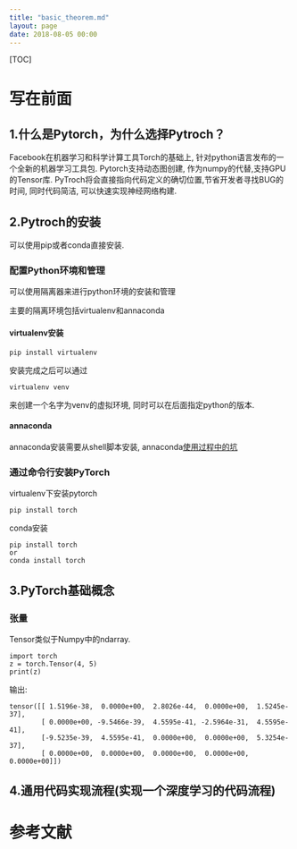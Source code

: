 ```yaml
---
title: "basic_theorem.md"
layout: page
date: 2018-08-05 00:00
---
```

[TOC]

# 写在前面
## 1.什么是Pytorch，为什么选择Pytroch？
Facebook在机器学习和科学计算工具Torch的基础上, 针对python语言发布的一个全新的机器学习工具包. Pytorch支持动态图创建, 作为numpy的代替,支持GPU的Tensor库. PyTroch将会直接指向代码定义的确切位置,节省开发者寻找BUG的时间, 同时代码简洁, 可以快速实现神经网络构建.

## 2.Pytroch的安装
可以使用pip或者conda直接安装.
### 配置Python环境和管理
可以使用隔离器来进行python环境的安装和管理

主要的隔离环境包括virtualenv和annaconda

#### virtualenv安装
```
pip install virtualenv
```
安装完成之后可以通过
```
virtualenv venv
```
来创建一个名字为venv的虚拟环境, 同时可以在后面指定python的版本.
#### annaconda
annaconda安装需要从shell脚本安装, annaconda[使用过程中的坑](https://sthsf.github.io/wiki/Linux%20Tricks/annaconda%E4%BD%BF%E7%94%A8%E6%95%99%E7%A8%8B.html)

### 通过命令行安装PyTorch
virtualenv下安装pytorch
```
pip install torch
```
conda安装
```
pip install torch
or
conda install torch
```

## 3.PyTorch基础概念
### 张量
Tensor类似于Numpy中的ndarray.
```
import torch
z = torch.Tensor(4, 5)
print(z)
```
输出:
```
tensor([[ 1.5196e-38,  0.0000e+00,  2.8026e-44,  0.0000e+00,  1.5245e-37],
        [ 0.0000e+00, -9.5466e-39,  4.5595e-41, -2.5964e-31,  4.5595e-41],
        [-9.5235e-39,  4.5595e-41,  0.0000e+00,  0.0000e+00,  5.3254e-37],
        [ 0.0000e+00,  0.0000e+00,  0.0000e+00,  0.0000e+00,  0.0000e+00]])
```



## 4.通用代码实现流程(实现一个深度学习的代码流程)

# 参考文献